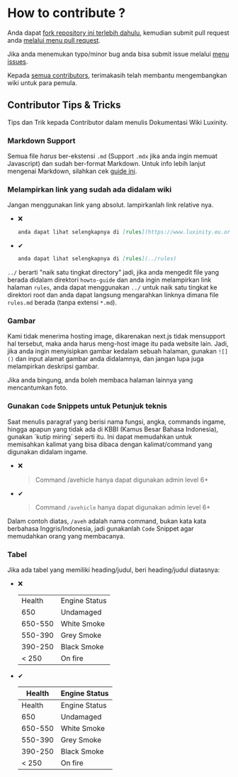 # How to contribute ?

Anda dapat [fork repository ini terlebih dahulu](https://github.com/Luxinity-Roleplay/wiki/fork), kemudian submit pull request anda [melalui menu pull request](https://github.com/Luxinity-Roleplay/wiki/pulls).

Jika anda menemukan typo/minor bug anda bisa submit issue melalui [menu issues](https://github.com/Luxinity-Roleplay/wiki/issues).

Kepada [semua contributors](https://github.com/Luxinity-Roleplay/wiki/graphs/contributors), terimakasih telah membantu mengembangkan wiki untuk para pemula.

## Contributor Tips & Tricks

Tips dan Trik kepada Contributor dalam menulis Dokumentasi Wiki Luxinity.

### Markdown Support

Semua file _harus_ ber-ekstensi `.md` (Support `.mdx` jika anda ingin memuat Javascript) dan sudah ber-format Markdown. Untuk info lebih lanjut mengenai Markdown, silahkan cek [guide ini](https://guides.github.com/features/mastering-markdown/).

### Melampirkan link yang sudah ada didalam wiki

Jangan menggunakan link yang absolut. lampirkanlah link relative nya.

- ❌

  ```md
  anda dapat lihat selengkapnya di [rules](https://www.luxinity.eu.org/rules)
  ```

- ✔

  ```md
  anda dapat lihat selengkapnya di [rules](../rules)
  ```

`../` berarti "naik satu tingkat directory" jadi, jika anda mengedit file yang berada didalam direktori `howto-guide` dan anda ingin melampirkan link halaman `rules`, anda dapat menggunakan `../` untuk naik satu tingkat ke direktori root dan anda dapat langsung mengarahkan linknya dimana file `rules.md` berada (tanpa extensi `*.md`).

### Gambar

Kami tidak menerima hosting image, dikarenakan next.js tidak mensupport hal tersebut, maka anda harus meng-host image itu pada website lain. Jadi, jika anda ingin menyisipkan gambar kedalam sebuah halaman, gunakan `![]()` dan input alamat gambar anda didalamnya, dan jangan lupa juga melampirkan deskripsi gambar.

Jika anda bingung, anda boleh membaca halaman lainnya yang mencantumkan foto.

### Gunakan `Code` Snippets untuk Petunjuk teknis

Saat menulis paragraf yang berisi nama fungsi, angka, commands ingame, hingga apapun yang tidak ada di KBBI (Kamus Besar Bahasa Indonesia), gunakan \`kutip miring\` seperti itu. Ini dapat memudahkan untuk memisahkan kalimat yang bisa dibaca dengan kalimat/command yang digunakan didalam ingame.

- ❌

  > Command /avehicle hanya dapat digunakan admin level 6+

- ✔

  > Command `/avehicle` hanya dapat digunakan admin level 6+

Dalam contoh diatas, `/aveh` adalah nama command, bukan kata kata berbahasa Inggris/Indonesia, jadi gunakanlah `Code` Snippet agar memudahkan orang yang membacanya.

### Tabel

Jika ada tabel yang memiliki heading/judul, beri heading/judul diatasnya:

- ❌

  |         |               |
  | ------- | ------------- |
  | Health  | Engine Status |
  | 650     | Undamaged     |
  | 650-550 | White Smoke   |
  | 550-390 | Grey Smoke    |
  | 390-250 | Black Smoke   |
  | < 250   | On fire       |

- ✔

  | Health  | Engine Status |
  | ------- | ------------- |
  | Health  | Engine Status |
  | 650     | Undamaged     |
  | 650-550 | White Smoke   |
  | 550-390 | Grey Smoke    |
  | 390-250 | Black Smoke   |
  | < 250   | On fire       |
